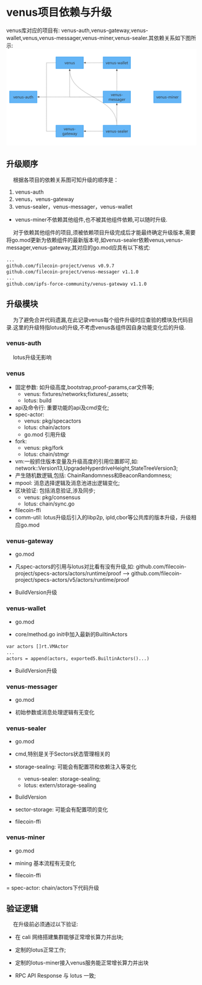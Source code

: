 # venus项目依赖与升级

venus库对应的项目有: venus-auth,venus-gateway,venus-wallet,venus,venus-messager,venus-miner,venus-sealer.其依赖关系如下图所示:
![venus-components](../../.vuepress/public/venus-components.png)

## 升级顺序
&ensp;&ensp; 根据各项目的依赖关系图可知升级的顺序是：
1. venus-auth
2. venus，venus-gateway
3. venus-sealer，venus-messager，venus-wallet
* venus-miner不依赖其他组件,也不被其他组件依赖,可以随时升级.

&ensp;&ensp; 对于依赖其他组件的项目,须被依赖项目升级完成后才能最终确定升级版本,需要将go.mod更新为依赖组件的最新版本号,如venus-sealer依赖venus,venus-messager,venus-gateway,其对应的go.mod应具有以下格式:

```
...
github.com/filecoin-project/venus v0.9.7
github.com/filecoin-project/venus-messager v1.1.0
...
github.com/ipfs-force-community/venus-gateway v1.1.0
```

## 升级模块

&ensp;&ensp; 为了避免合并代码遗漏,在此记录venus每个组件升级时应查验的模块及代码目录.这里的升级特指lotus的升级,不考虑venus各组件因自身功能变化后的升级.

### venus-auth
&ensp;&ensp; lotus升级无影响

### venus

- 固定参数: 如升级高度,bootstrap,proof-params,car文件等;
    * venus: fixtures/networks;fixtures/_assets;
    * lotus: build
- api及命令行: 重要功能的api及cmd变化;
- spec-actor:
    * venus: pkg/specactors
    * lotus: chain/actors
    * go.mod 引用升级
- fork:
    * venus: pkg/fork
    * lotus: chain/stmgr
- vm:一般抓住版本变量及升级高度的引用位置即可,如: network::Version13,UpgradeHyperdriveHeight,StateTreeVersion3;
- 产生随机数逻辑,包括: ChainRandomness和BeaconRandomness;
- mpool: 消息选择逻辑及消息池进出逻辑变化;
- 区块验证: 包括消息验证,涉及同步;
    - venus: pkg/consensus
    - lotus: chain/sync.go
- filecoin-ffi
- comm-util: lotus升级后引入的libp2p, ipld,cbor等公共库的版本升级，升级相应go.mod
### venus-gateway

- go.mod

- 凡spec-actors的引用与lotus对比看有没有升级,如: github.com/filecoin-project/specs-actors/actors/runtime/proof --> github.com/filecoin-project/specs-actors/v5/actors/runtime/proof

- BuildVersion升级

### venus-wallet

- go.mod

- core/method.go init中加入最新的BuiltinActors
```
var actors []rt.VMActor
...
actors = append(actors, exported5.BuiltinActors()...)
```

- BuildVersion升级


### venus-messager

- go.mod

- 初始参数或消息处理逻辑有无变化


### venus-sealer

- go.mod

- cmd,特别是关于Sectors状态管理相关的

- storage-sealing: 可能会有配置项和依赖注入等变化
    * venus-sealer: storage-sealing;
    * lotus: extern/storage-sealing

- BuildVersion

- sector-storage: 可能会有配置项的变化

- filecoin-ffi

### venus-miner

- go.mod

- mining 基本流程有无变化

- filecoin-ffi

= spec-actor: chain/actors下代码升级

## 验证逻辑

&ensp;&ensp; 在升级前必须通过以下验证:

- 在 cali 网络搭建集群能够正常增长算力并出块;

- 定制的lotus正常工作;

- 定制的lotus-miner接入venus服务能正常增长算力并出块

- RPC API Response 与 lotus 一致;
